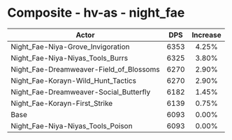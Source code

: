# Composite - hv-as - night_fae
| Actor | DPS | Increase |
|---|:---:|:---:|
|Night_Fae-Niya-Grove_Invigoration|6353|4.25%|
|Night_Fae-Niya-Niyas_Tools_Burrs|6325|3.80%|
|Night_Fae-Dreamweaver-Field_of_Blossoms|6270|2.90%|
|Night_Fae-Korayn-Wild_Hunt_Tactics|6270|2.90%|
|Night_Fae-Dreamweaver-Social_Butterfly|6182|1.45%|
|Night_Fae-Korayn-First_Strike|6139|0.75%|
|Base|6093|0.00%|
|Night_Fae-Niya-Niyas_Tools_Poison|6093|0.00%|

